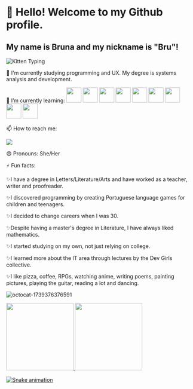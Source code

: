 # 👋 Hello! Welcome to my Github profile.
## My name is Bruna and my nickname is "Bru"!

![Kitten Typing](https://media1.tenor.com/m/_HwQHDixHnMAAAAC/kitten-cat.gif)


🔭 I'm currently studying programming and UX. My degree is systems analysis and development.

🌱 I’m currently learning:
<img src="https://cdn.jsdelivr.net/gh/devicons/devicon@latest/icons/java/java-original.svg" width="40" height="40"/> <img src="https://cdn.jsdelivr.net/gh/devicons/devicon@latest/icons/javascript/javascript-original.svg" width="40" height="40"/> <img src="https://cdn.jsdelivr.net/gh/devicons/devicon@latest/icons/css3/css3-original.svg" width="40" height="40"/> <img src="https://cdn.jsdelivr.net/gh/devicons/devicon@latest/icons/html5/html5-original.svg" width="40" height="40"/> <img src="https://cdn.jsdelivr.net/gh/devicons/devicon@latest/icons/python/python-original.svg" width="40" height="40"/> <img src="https://cdn.jsdelivr.net/gh/devicons/devicon@latest/icons/git/git-original.svg" width="40" height="40"/> <img src="https://cdn.jsdelivr.net/gh/devicons/devicon@latest/icons/github/github-original.svg" width="40" height="40"/> <img src="https://cdn.jsdelivr.net/gh/devicons/devicon@latest/icons/vscode/vscode-original.svg" width="40" height="40"/> <img src="https://cdn.jsdelivr.net/gh/devicons/devicon@latest/icons/figma/figma-original.svg" width="40" height="40"/>
        
📫 How to reach me:
<div>
<a href="https://www.linkedin.com/in/bruna-santiago-dos-reis-escrita" target="_blank"><img loading="lazy" src="https://img.shields.io/badge/-LinkedIn-%230077B5?style=for-the-badge&logo=linkedin&logoColor=white" target="_blank"></a>   
</div>

😄 Pronouns: She/Her

⚡ Fun facts: 

✨I have a degree in Letters/Literature/Arts and have worked as a teacher, writer and proofreader.

✨I discovered programming by creating Portuguese language games for children and teenagers.

✨I decided to change careers when I was 30.

✨Despite having a master's degree in Literature, I have always liked mathematics.

✨I started studying on my own, not just relying on college.

✨I learned more about the IT area through lectures by the Dev Girls collective.

✨I like pizza, coffee, RPGs, watching anime, writing poems, painting pictures, playing the guitar, reading a lot and dancing.

![octocat-1739376376591](https://github.com/user-attachments/assets/36616f4d-a2e6-404e-9272-1b6c828e3344)

<div>
<a href="https://github.com/brunasdr9412">
<img loading="lazy" height="180em" src="https://github-readme-stats.vercel.app/api/top-langs/?username=brunasdr9412&layout=compact&langs_count=7&theme=dracula"/>
<img loading="lazy" height="180em" src="https://github-readme-stats.vercel.app/api?username=brunasdr9412&show_icons=true&theme=dracula&include_all_commits=true&count_private=true"/>
</div>

![Snake animation](https://github.com/brunasdr9412/brunasdr9412/blob/output/github-contribution-grid-snake.svg)

